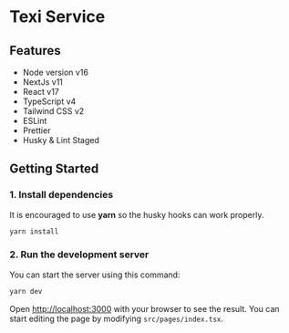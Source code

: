 # Texi Service

## Features

- Node version v16
- NextJs v11
- React v17
- TypeScript v4
- Tailwind CSS v2
- ESLint
- Prettier
- Husky & Lint Staged

## Getting Started

### 1. Install dependencies

It is encouraged to use **yarn** so the husky hooks can work properly.

```bash
yarn install
```

### 2. Run the development server

You can start the server using this command:

```bash
yarn dev
```

Open [http://localhost:3000](http://localhost:3000) with your browser to see the result. You can start editing the page by modifying `src/pages/index.tsx`.
